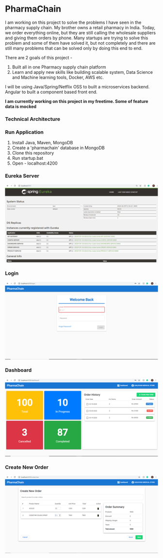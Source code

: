 # PharmaChain
I am working on this project to solve the problems I have seen in the pharmacy supply chain. My brother owns a retail pharmacy in India. Today, we order everything online, but they are still calling the wholesale suppliers and giving them orders by phone. Many startups are trying to solve this problem and some of them have solved it, but not completely and there are still many problems that can be solved only by doing this end to end.

There are 2 goals of this project -
1) Built all in one Pharmacy supply chain platform
2) Learn and apply new skills like building scalable system, Data Science and Machine learning tools, Docker, AWS etc.

I will be using Java/Spring/Netflix OSS to built a microservices backend. Angular to built a component based front end.

**I am currently working on this project in my freetime. Some of feature data is mocked**

### Technical Architecture

### Run Application
1. Install Java, Maven, MongoDB  
2. Create a 'pharmachain' database in MongoDB  
3. Clone this repository  
4. Run startup.bat  
5. Open - localhost:4200

### Eureka Server
![Eureka Server](ZShots/EurekaServer.PNG)

### Login
![Login](ZShots/Login.PNG)

### Dashboard
![Dashboard](ZShots/Dashboard.PNG)

### Create New Order
![Create New Order](ZShots/CreateNewOrder.PNG)
